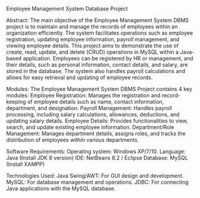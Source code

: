 Employee Management System Database Project

Abstract:
The main objective of the Employee Management System DBMS project is to maintain and manage the records of employees within an organization efficiently. The system facilitates operations such as employee registration, updating employee information, payroll management, and viewing employee details.
This project aims to demonstrate the use of create, read, update, and delete (CRUD) operations in MySQL within a Java-based application.
Employees can be registered by HR or management, and their details, such as personal information, contact details, and salary, are stored in the database. The system also handles payroll calculations and allows for easy retrieval and updating of employee records.

Modules:
The Employee Management System DBMS Project contains 4 key modules:
Employee Registration: Manages the registration and record-keeping of employee details such as name, contact information, department, and designation.
Payroll Management: Handles payroll processing, including salary calculations, allowances, deductions, and updating salary details.
Employee Details: Provides functionalities to view, search, and update existing employee information.
Department/Role Management: Manages department details, assigns roles, and tracks the distribution of employees within various departments.

Software Requirements:
Operating system: Windows XP/7/10.
Language: Java (Install JDK 8 version)
IDE: NetBeans 8.2 / Eclipse
Database: MySQL (Install XAMPP)

Technologies Used:
Java Swing/AWT: For GUI design and development.
MySQL: For database management and operations.
JDBC: For connecting Java applications with the MySQL database.
